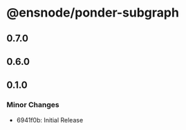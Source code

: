 # @ensnode/ponder-subgraph

## 0.7.0

## 0.6.0

## 0.1.0

### Minor Changes

- 6941f0b: Initial Release
